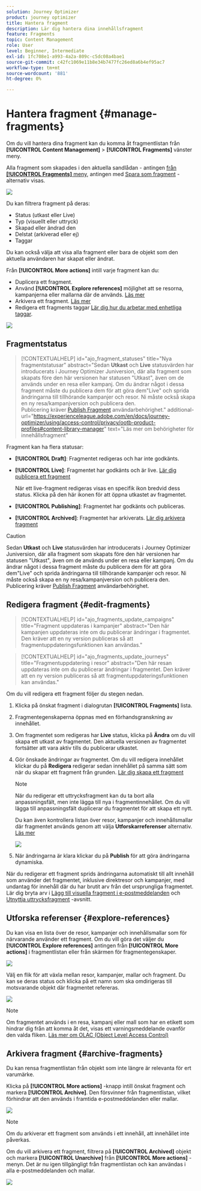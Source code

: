 ```yaml
---
solution: Journey Optimizer
product: journey optimizer
title: Hantera fragment
description: Lär dig hantera dina innehållsfragment
feature: Fragments
topic: Content Management
role: User
level: Beginner, Intermediate
exl-id: 1fc708e1-a993-4a2a-809c-c5dc08a4bae1
source-git-commit: c42fc1069e11b8e34b7477fc26ed8a6b4ef95ac7
workflow-type: tm+mt
source-wordcount: '881'
ht-degree: 0%

---
```


# Hantera fragment {#manage-fragments}

Om du vill hantera dina fragment kan du komma åt fragmentlistan från **[!UICONTROL Content Management]** > **[!UICONTROL Fragments]** vänster meny.

Alla fragment som skapades i den aktuella sandlådan - antingen [från **[!UICONTROL Fragments]** meny](#create-fragments), antingen med [Spara som fragment](#save-as-fragment) -alternativ visas.

![](assets/fragment-list-filters.png)

Du kan filtrera fragment på deras:

* Status (utkast eller Live)
* Typ (visuellt eller uttryck)
* Skapad eller ändrad den
* Delstat (arkiverad eller ej)
* Taggar

Du kan också välja att visa alla fragment eller bara de objekt som den aktuella användaren har skapat eller ändrat.

Från **[!UICONTROL More actions]** intill varje fragment kan du:

* Duplicera ett fragment.
* Använd **[!UICONTROL Explore references]** möjlighet att se resorna, kampanjerna eller mallarna där de används. [Läs mer](#explore-references)
* Arkivera ett fragment. [Läs mer](#archive-fragments)
* Redigera ett fragments taggar [Lär dig hur du arbetar med enhetliga taggar](../start/search-filter-categorize.md#tags).

![](assets/fragment-list-more-actions.png)

## Fragmentstatus

>[!CONTEXTUALHELP]
>id="ajo_fragment_statuses"
>title="Nya fragmentstatusar"
>abstract="Sedan **Utkast** och **Live** statusvärden har introducerats i Journey Optimizer Juniversion, där alla fragment som skapats före den här versionen har statusen &quot;Utkast&quot;, även om de används under en resa eller kampanj. Om du ändrar något i dessa fragment måste du publicera dem för att göra dem&quot;Live&quot; och sprida ändringarna till tillhörande kampanjer och resor. Ni måste också skapa en ny resa/kampanjversion och publicera den. <br/>Publicering kräver <a href="https://experienceleague.adobe.com/en/docs/journey-optimizer/using/access-control/privacy/ootb-product-profiles#content-library-manage">Publish Fragment</a> användarbehörighet."
>additional-url="https://experienceleague.adobe.com/en/docs/journey-optimizer/using/access-control/privacy/ootb-product-profiles#content-library-manager" text="Läs mer om behörigheter för innehållsfragment"

Fragment kan ha flera statusar:

* **[!UICONTROL Draft]**: Fragmentet redigeras och har inte godkänts.

* **[!UICONTROL Live]**: Fragmentet har godkänts och är live. [Lär dig publicera ett fragment](../content-management/create-fragments.md#publish)

  När ett live-fragment redigeras visas en specifik ikon bredvid dess status. Klicka på den här ikonen för att öppna utkastet av fragmentet.

* **[!UICONTROL Publishing]**: Fragmentet har godkänts och publiceras.
* **[!UICONTROL Archived]**: Fragmentet har arkiverats. [Lär dig arkivera fragment](#archive-fragments)

>[!CAUTION]
>
>Sedan **Utkast** och **Live** statusvärden har introducerats i Journey Optimizer Juniversion, där alla fragment som skapats före den här versionen har statusen &quot;Utkast&quot;, även om de används under en resa eller kampanj. Om du ändrar något i dessa fragment måste du publicera dem för att göra dem&quot;Live&quot; och sprida ändringarna till tillhörande kampanjer och resor. Ni måste också skapa en ny resa/kampanjversion och publicera den. Publicering kräver [Publish Fragment](../administration/ootb-product-profiles.md#content-library-manager) användarbehörighet.

## Redigera fragment {#edit-fragments}

>[!CONTEXTUALHELP]
>id="ajo_fragments_update_campaigns"
>title="Fragment uppdateras i kampanjer"
>abstract="Den här kampanjen uppdateras inte om du publicerar ändringar i fragmentet. Den kräver att en ny version publiceras så att fragmentuppdateringsfunktionen kan användas."

>[!CONTEXTUALHELP]
>id="ajo_fragments_update_journeys"
>title="Fragmentuppdatering i resor"
>abstract="Den här resan uppdateras inte om du publicerar ändringar i fragmentet. Den kräver att en ny version publiceras så att fragmentuppdateringsfunktionen kan användas."

Om du vill redigera ett fragment följer du stegen nedan.

1. Klicka på önskat fragment i dialogrutan **[!UICONTROL Fragments]** lista.

1. Fragmentegenskaperna öppnas med en förhandsgranskning av innehållet.

1. Om fragmentet som redigeras har **Live** status, klicka på **Ändra** om du vill skapa ett utkast av fragmentet. Den aktuella versionen av fragmentet fortsätter att vara aktiv tills du publicerar utkastet.

1. Gör önskade ändringar av fragmentet. Om du vill redigera innehållet klickar du på **Redigera** redigerar sedan innehållet på samma sätt som när du skapar ett fragment från grunden. [Lär dig skapa ett fragment](#create-from-scratch)

   >[!NOTE]
   >
   >När du redigerar ett uttrycksfragment kan du ta bort alla anpassningsfält, men inte lägga till nya i fragmentinnehållet. Om du vill lägga till anpassningsfält duplicerar du fragmentet för att skapa ett nytt.

   Du kan även kontrollera listan över resor, kampanjer och innehållsmallar där fragmentet används genom att välja **Utforskarreferenser** alternativ. [Läs mer](#explore-references)

   ![](assets/fragment-edit.png)

1. När ändringarna är klara klickar du på **Publish** för att göra ändringarna dynamiska.

När du redigerar ett fragment sprids ändringarna automatiskt till allt innehåll som använder det fragmentet, inklusive direktresor och kampanjer, med undantag för innehåll där du har brutit arv från det ursprungliga fragmentet. Lär dig bryta arv i [Lägg till visuella fragment i e-postmeddelanden](../email/use-visual-fragments.md#break-inheritance) och [Utnyttja uttrycksfragment](../personalization/use-expression-fragments.md#break-inheritance) -avsnitt.

## Utforska referenser {#explore-references}

Du kan visa en lista över de resor, kampanjer och innehållsmallar som för närvarande använder ett fragment. Om du vill göra det väljer du **[!UICONTROL Explore references]** antingen från **[!UICONTROL More actions]** i fragmentlistan eller från skärmen för fragmentegenskaper.

![](assets/fragment-explore-references.png)

Välj en flik för att växla mellan resor, kampanjer, mallar och fragment. Du kan se deras status och klicka på ett namn som ska omdirigeras till motsvarande objekt där fragmentet refereras.

![](assets/fragment-usage-screen.png)

>[!NOTE]
>
>Om fragmentet används i en resa, kampanj eller mall som har en etikett som hindrar dig från att komma åt det, visas ett varningsmeddelande ovanför den valda fliken. [Läs mer om OLAC (Object Level Access Control)](../administration/object-based-access.md)

## Arkivera fragment {#archive-fragments}

Du kan rensa fragmentlistan från objekt som inte längre är relevanta för ert varumärke.

Klicka på **[!UICONTROL More actions]** -knapp intill önskat fragment och markera **[!UICONTROL Archive]**. Den försvinner från fragmentlistan, vilket förhindrar att den används i framtida e-postmeddelanden eller mallar.

![](assets/fragment-list-archive.png)

>[!NOTE]
>
>Om du arkiverar ett fragment som används i ett innehåll, <!--it will remain in the email or template, but you won't be able to select it from the fragment list to edit it-->att innehållet inte påverkas.

Om du vill arkivera ett fragment, filtrera på **[!UICONTROL Archived]** objekt och markera **[!UICONTROL Unarchive]** från **[!UICONTROL More actions]** -menyn. Det är nu igen tillgängligt från fragmentlistan och kan användas i alla e-postmeddelanden och mallar.

![](assets/fragment-list-unarchive.png)
